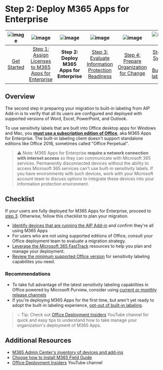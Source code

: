 # Step 2: Deploy M365 Apps for Enterprise

| ![image](https://user-images.githubusercontent.com/43501191/194918269-c93db69f-b2c8-4c8d-b8e7-594b42835b89.png)| ![image](https://user-images.githubusercontent.com/43501191/194919568-ead6ef3a-1341-45e8-8c66-d3e9b71d1085.png) | ![image](https://user-images.githubusercontent.com/43501191/194919540-f678a543-258c-45f3-840e-b89dbfe64d56.png)| ![image](https://user-images.githubusercontent.com/43501191/194916965-30d791f5-b0e1-4627-b405-fed76e811db0.png)| ![image](https://user-images.githubusercontent.com/43501191/194916992-0829518e-00f5-4114-a17b-765b56dfa3c0.png)| ![image](https://user-images.githubusercontent.com/43501191/194917039-a7f0a7e9-521d-4b22-a05a-8ea9ec6be52a.png) | 
| :--: | :--: | :--: | :--: | :--: | :--: |
| [Get Started](GetStarted.md) | [Step 1: Assign Licenses to M365 Apps for Enterprise](AIP2MIPStep1.md) | **Step 2: Deploy M365 Apps for Enterprise** | [Step 3: Evaluate Information Protection Readiness](AIP2MIPStep3.md) | [Step 4: Prepare Organization for Change](AIP2MIPStep4.md) | [Step 5: Switch to Built-In labeling](AIP2MIPStep5.md) |


## Overview
The second step in preparing your migration to built-in labeling from AIP Add-in is to verify that all its users are configured and deployed with supported versions of Word, Excel, PowerPoint, and Outlook.

To use sensitivity labels that are built into Office desktop apps for Windows and Mac, you [**must use a subscription edition of Office**](https://learn.microsoft.com/en-us/microsoft-365/compliance/sensitivity-labels-office-apps#labeling-client-for-desktop-apps), aka M365 Apps for Enterprise. The built-in labeling client doesn't support standalone editions like Office 2016, sometimes called "Office Perpetual".

> ⚠️ Note: M365 Apps for Enterprise **require a network connection with internet access** so they can communicate with Microsoft 365 services. Permanently disconnected devices without the ability to access Microsoft 365 services can't use built-in sensitivity labels. If you have environments with such devices, work with your Microsoft account team to discuss options to integrate these devices into your information protection environment.


## Checklist
If your users are fully deployed for M365 Apps for Enterprise, proceed to [step 3](AIP2MIPStep3.md). Otherwise, follow this checklist to plan your migration.

- [Identify devices that are running the AIP Add-in](https://learn.microsoft.com/en-us/deployoffice/admincenter/inventory) and confirm they're all using M365 Apps
- For users who are not using supported editions of Office, consult your Office deployment team to evaluate a migration strategy. 
- [Leverage the Microsoft 365 FastTrack](https://learn.microsoft.com/en-us/fasttrack/introduction) resources to help you plan and manage your deployment.
- [Review the minimum supported Office version](https://learn.microsoft.com/en-us/microsoft-365/compliance/sensitivity-labels-office-apps?view=o365-worldwide#sensitivity-label-capabilities-in-word-excel-and-powerpoint) for sensitivity labeling capabilites you need.

### Recommendations
- To take full advantage of the latest sensitivity labeling capabilities in Office powered by Microsoft Purview, consider using [current or monthly release channels](https://learn.microsoft.com/en-us/deployoffice/overview-update-channels#comparison-of-the-update-channels-for-microsoft-365-apps)
- If you're deploying M365 Apps for the first time, but aren't yet ready to adopt the built-in labeling experience, [opt-out of built-in labeling](https://aka.ms/AIP2MIP/HowTo/OptOut). 

> 💡 Tip: Check out [Office Deployment Insiders](https://www.youtube.com/c/OfficeDeploymentInsiders) YouTube channel for quick and easy tips to understand how to take manage your organization's deployment of M365 Apps.

## Additional Resources
- [M365 Admin Center's inventory of devices and add-ins](https://learn.microsoft.com/en-us/deployoffice/admincenter/inventory)
- [Choose how to install M365 Field Guide](https://learn.microsoft.com/en-us/deployoffice/fieldnotes/install-options)
- [Office Deployment Insiders](https://www.youtube.com/c/OfficeDeploymentInsiders) YouTube channel
